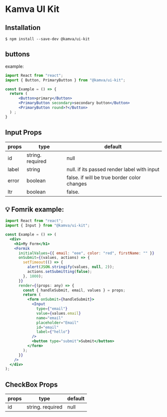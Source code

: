 # Kamva UI Kit

## Installation

```
$ npm install --save-dev @kamva/ui-kit
```

## buttons

example:

```jsx
import React from "react";
import { Button, PrimaryButton } from "@kamva/ui-kit";

const Example = () => {
  return (
      <Button>primary</Button>
      <PrimaryButton secondary>secondary button</Button>
      <PrimaryButton round>?</Button>
  ) ;
}
```

## Input Props

| props | type             | default                                     |
| ----- | ---------------- | ------------------------------------------- |
| id    | string. required | null                                        |
| label | string           | null. if its passed render label with input |
| error | boolean          | false. if will be true border color changes |
| ltr   | boolean          | false.                                      |

## 💡 Fomrik example:

```jsx
import React from "react";
import { Input } from "@kamva/ui-kit";

const Example = () => (
  <div>
    <h1>My Form</h1>
    <Formik
      initialValues={{ email: "eee", color: "red", firstName: "" }}
      onSubmit={(values, actions) => {
        setTimeout(() => {
          alert(JSON.stringify(values, null, 2));
          actions.setSubmitting(false);
        }, 1000);
      }}
      render={(props: any) => {
        const { handleSubmit, email, values } = props;
        return (
          <form onSubmit={handleSubmit}>
            <Input
              type={"email"}
              value={values.email}
              name="email"
              placeholder="Email"
              id="email"
              label={"hello"}
            />
            <button type="submit">Submit</button>
          </form>
        );
      }}
    />
  </div>
);
```

## CheckBox Props

| props | type             | default |
| ----- | ---------------- | ------- |
| id    | string. required | null    |
